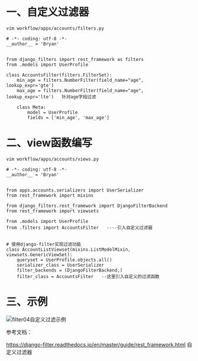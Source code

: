 # 一、自定义过滤器
```
vim workflow/apps/accounts/filters.py
```
```
# -*- coding: utf-8 -*-
__author__ = 'Bryan'


from django_filters import rest_framework as filters
from .models import UserProfile

class AccountsFilter(filters.FilterSet):
    min_age = filters.NumberFilter(field_name="age", lookup_expr='gte')
    max_age = filters.NumberFilter(field_name="age", lookup_expr='lte')   针对age字段过滤

    class Meta:
        model = UserProfile
        fields = ['min_age', 'max_age']
```
# 二、view函数编写
```
vim workflow/apps/accounts/views.py
```
```
# -*- coding: utf-8 -*-
__author__ = 'Bryan'


from apps.accounts.serializers import UserSerializer
from rest_framework import mixins

from django_filters.rest_framework import DjangoFilterBackend
from rest_framework import viewsets

from .models import UserProfile
from .filters import AccountsFilter   ----引入自定义过滤器


# 使用django-filter实现过滤功能
class AccountListViewset(mixins.ListModelMixin, viewsets.GenericViewSet):
    queryset = UserProfile.objects.all()
    serializer_class = UserSerializer
    filter_backends = (DjangoFilterBackend,)
    filter_class = AccountsFilter   --这里引入自定义的过滤函数
```

# 三、示例

  ![filter04自定义过滤示例](https://github.com/Lancger/study_new/blob/master/images/filter02.png)


参考文档：

https://django-filter.readthedocs.io/en/master/guide/rest_framework.html   自定义过滤器
